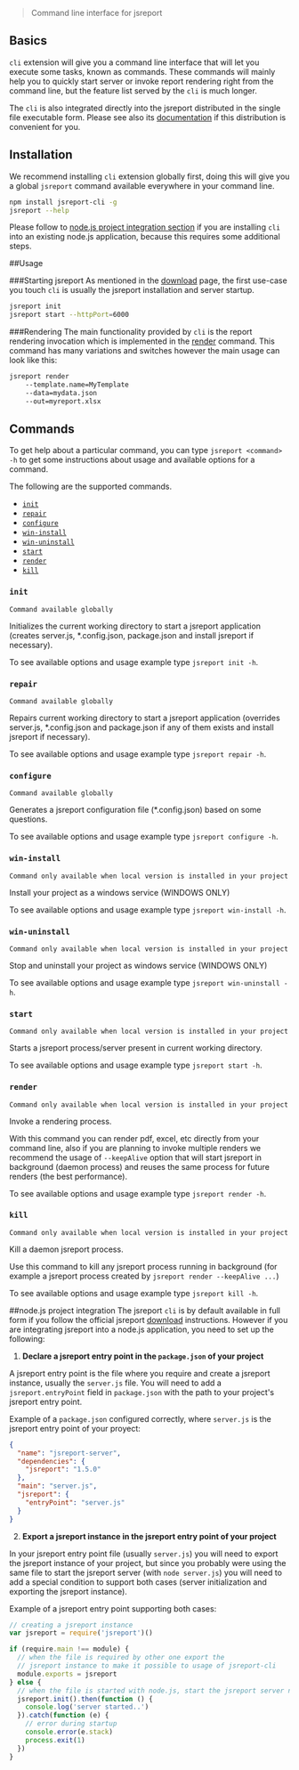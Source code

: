 > Command line interface for jsreport

## Basics

`cli` extension will give you a command line interface that will let you execute some tasks, known as commands. These commands will mainly help you to quickly start server or invoke report rendering right from the command line, but the feature list served by the `cli` is much longer. 

The `cli` is also integrated directly into the jsreport distributed in the single file executable form. Please see also its [documentation](/learn/single-file-executable) if this distribution is convenient for you.

## Installation

We recommend installing `cli` extension globally first, doing this will give you a global `jsreport` command available everywhere in your command line.

```sh
npm install jsreport-cli -g
jsreport --help
```

Please follow to [node.js project integration section](#node-js-project-integration) if you are installing `cli` into an existing node.js application, because this requires some additional steps.

##Usage

###Starting jsreport
As mentioned in the [download](/on-prem) page, the first use-case you touch `cli` is usually the jsreport installation and server startup.
```sh
jsreport init
jsreport start --httpPort=6000
```

###Rendering
The main functionality provided by `cli` is the report rendering invocation which is implemented in the [render](#-render-) command. This command has many variations and switches however the main usage can look like this:
```sh
jsreport render 
    --template.name=MyTemplate 
    --data=mydata.json 
    --out=myreport.xlsx
```


## Commands

To get help about a particular command, you can type `jsreport <command> -h` to get some instructions about usage and available options for a command.

The following are the supported commands.

* [`init`](#-init-)
* [`repair`](#-repair-)
* [`configure`](#-configure-)
* [`win-install`](#-win-install-)
* [`win-uninstall`](#-win-uninstall-)
* [`start`](#-start-)
* [`render`](#-render-)
* [`kill`](#-kill-)

### `init`

`Command available globally`

Initializes the current working directory to start a jsreport application (creates server.js, *.config.json, package.json and install jsreport if necessary).

To see available options and usage example type `jsreport init -h`.

### `repair`

`Command available globally`

Repairs current working directory to start a jsreport application (overrides server.js, *.config.json and package.json if any of them exists and install jsreport if necessary).

To see available options and usage example type `jsreport repair -h`.

### `configure`

`Command available globally`

Generates a jsreport configuration file (*.config.json) based on some questions.

To see available options and usage example type `jsreport configure -h`.

### `win-install`

`Command only available when local version is installed in your project`

Install your project as a windows service (WINDOWS ONLY)

To see available options and usage example type `jsreport win-install -h`.

### `win-uninstall`

`Command only available when local version is installed in your project`

Stop and uninstall your project as windows service (WINDOWS ONLY)

To see available options and usage example type `jsreport win-uninstall -h`.

### `start`

`Command only available when local version is installed in your project`

Starts a jsreport process/server present in current working directory.

To see available options and usage example type `jsreport start -h`.

### `render`

`Command only available when local version is installed in your project`

Invoke a rendering process.

With this command you can render pdf, excel, etc directly from your command line, also if you are planning to invoke multiple renders we recommend the usage of `--keepAlive` option that will start jsreport in background (daemon process) and reuses the same process for future renders (the best performance).

To see available options and usage example type `jsreport render -h`.

### `kill`

`Command only available when local version is installed in your project`

Kill a daemon jsreport process.

Use this command to kill any jsreport process running in background (for example a jsreport process created by `jsreport render --keepAlive ...`)

To see available options and usage example type `jsreport kill -h`.

##node.js project integration
The jsreport `cli` is by default available in full form if you follow the official jsreport [download](/on-prem) instructions. However if you are integrating jsreport into a node.js application, you need to set up the following: 

1. **Declare a jsreport entry point in the `package.json` of your project**

  A jsreport entry point is the file where you require and create a jsreport instance, usually the `server.js` file. You will need to add a `jsreport.entryPoint` field in `package.json` with the path to your project's jsreport entry point.

  Example of a `package.json` configured correctly, where `server.js` is the jsreport entry point of your proyect:

  ```json
  {
    "name": "jsreport-server",
    "dependencies": {
      "jsreport": "1.5.0"
    },
    "main": "server.js",
    "jsreport": {
      "entryPoint": "server.js"
    }
  }
  ```

2. **Export a jsreport instance in the jsreport entry point of your project**

  In your jsreport entry point file (usually `server.js`) you will need to export the jsreport instance of your project, but since you probably were using the same file to start the jsreport server (with `node server.js`) you will need to add a special condition to support both cases (server initialization and exporting the jsreport instance).

  Example of a jsreport entry point supporting both cases:

  ```js
  // creating a jsreport instance
  var jsreport = require('jsreport')()

  if (require.main !== module) {
    // when the file is required by other one export the
    // jsreport instance to make it possible to usage of jsreport-cli
    module.exports = jsreport
  } else {
    // when the file is started with node.js, start the jsreport server normally
    jsreport.init().then(function () {
      console.log('server started..')
    }).catch(function (e) {
      // error during startup
      console.error(e.stack)
      process.exit(1)
    })
  }
```